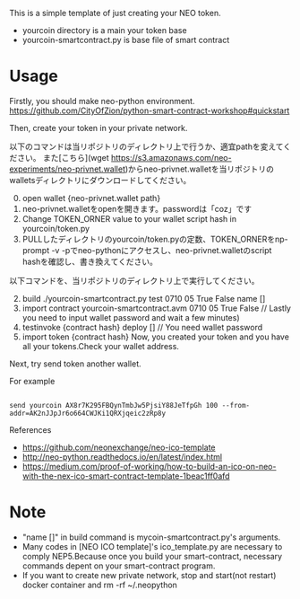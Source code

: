 This is a simple template of just creating your NEO token.

- yourcoin directory is a main your token base
- yourcoin-smartcontract.py is base file of smart contract

# Usage

Firstly, you should make neo-python environment.
https://github.com/CityOfZion/python-smart-contract-workshop#quickstart

Then, create your token in your private network.

以下のコマンドは当リポジトリのディレクトリ上で行うか、適宜pathを変えてください。
また[こちら](wget https://s3.amazonaws.com/neo-experiments/neo-privnet.wallet)からneo-privnet.walletを当リポジトリのwalletsディレクトリにダウンロードしてください。

0. open wallet {neo-privnet.wallet path}
0. neo-privnet.walletをopenを開きます。passwordは「coz」です
1. Change TOKEN_ORNER value to your wallet script hash in yourcoin/token.py
1. PULLしたディレクトリのyourcoin/token.pyの定数、TOKEN_ORNERをnp-prompt -v -pでneo-pythonにアクセスし、neo-privnet.walletのscript hashを確認し、書き換えてください。

以下コマンドを、当リポジトリのディレクトリ上で実行してください。

2. build ./yourcoin-smartcontract.py test 0710 05 True False name []
3. import contract yourcoin-smartcontract.avm 0710 05 True False // Lastly you need to input wallet password and wait a few minutes)
4. testinvoke {contract hash} deploy [] // You need wallet password
5. import token {contract hash}
Now, you created your token and you have all your tokens.Check your wallet address.

Next, try send token another wallet.

For example

```

send yourcoin AX8r7K295FBQynTmbJw5PjsiY88JeTfpGh 100 --from-addr=AK2nJJpJr6o664CWJKi1QRXjqeic2zRp8y

```


References

- https://github.com/neonexchange/neo-ico-template
- http://neo-python.readthedocs.io/en/latest/index.html
- https://medium.com/proof-of-working/how-to-build-an-ico-on-neo-with-the-nex-ico-smart-contract-template-1beac1ff0afd


# Note

- "name []" in build command is mycoin-smartcontract.py's arguments.
- Many codes in [NEO ICO template]'s ico_template.py are necessary to comply NEP5.Because once you build your smart-contract, necessary commands depent on your smart-contract program.
- If you want to create new private network, stop and start(not restart) docker container and rm -rf ~/.neopython
